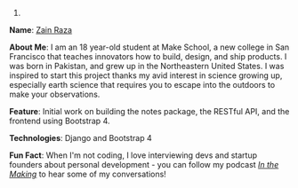 1.
**Name**: [Zain Raza](https://github.com/UPstartDeveloper)

**About Me**: I am an 18 year-old student at Make School, a new college in San Francisco that teaches innovators how to build, design, and ship products.
I was born in Pakistan, and grew up in the Northeastern United States.
I was inspired to start this project thanks my avid interest in science growing up, especially earth science that requires you to escape into the outdoors to make your observations.

**Feature**: Initial work on building the notes package, the RESTful API, and the frontend using Bootstrap 4.

**Technologies**: Django and Bootstrap 4

**Fun Fact**: When I'm not coding, I love interviewing devs and startup founders about personal development - you can follow my podcast *[In the Making](https://anchor.fm/zain-raza)* to hear some of my conversations!
